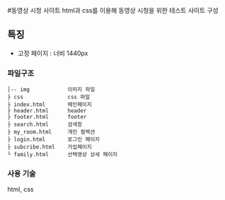  #동영상 시청 사이트
 html과 css를 이용해 동영상 시청을 위한 테스트 사이트 구성
 
 ## 특징
 - 고정 페이지 : 너비 1440px
 
 ### 파일구조
 ```
 │-- img			이미지 파일
 ├ css				css 파일
 ├ index.html		메인페이지
 ├ header.html		header
 ├ footer.html		footer
 ├ search.html      검색창
 ├ my_room.html     개인 컬렉션
 ├ login.html       로그인 페이지
 ├ subcribe.html    가입페이지
 └ family.html      선택영상 상세 페이지
 ```
 ### 사용 기술
 html, css

